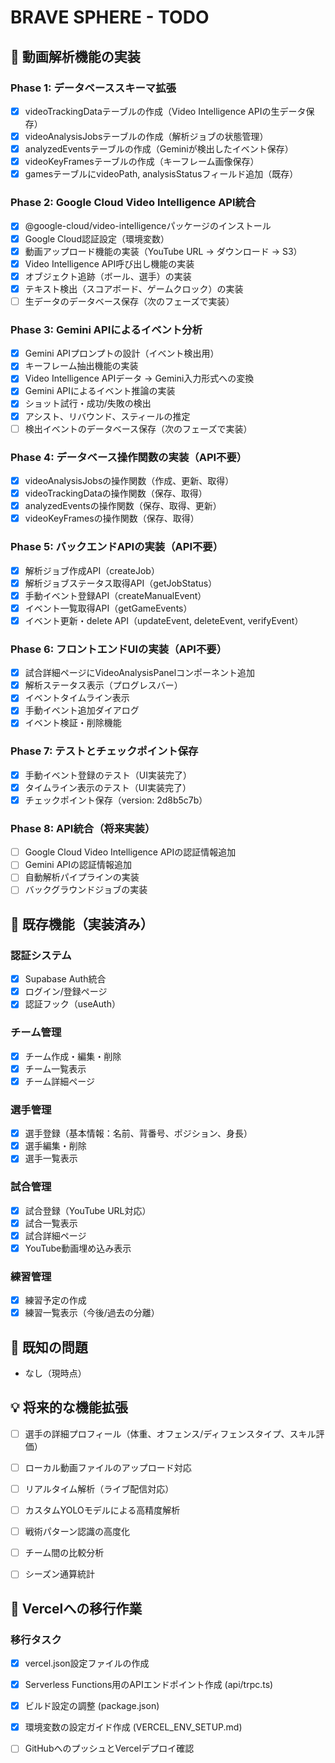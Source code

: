 # BRAVE SPHERE - TODO

## 🎯 動画解析機能の実装

### Phase 1: データベーススキーマ拡張
- [x] videoTrackingDataテーブルの作成（Video Intelligence APIの生データ保存）
- [x] videoAnalysisJobsテーブルの作成（解析ジョブの状態管理）
- [x] analyzedEventsテーブルの作成（Geminiが検出したイベント保存）
- [x] videoKeyFramesテーブルの作成（キーフレーム画像保存）
- [x] gamesテーブルにvideoPath, analysisStatusフィールド追加（既存）

### Phase 2: Google Cloud Video Intelligence API統合
- [x] @google-cloud/video-intelligenceパッケージのインストール
- [x] Google Cloud認証設定（環境変数）
- [x] 動画アップロード機能の実装（YouTube URL → ダウンロード → S3）
- [x] Video Intelligence API呼び出し機能の実装
- [x] オブジェクト追跡（ボール、選手）の実装
- [x] テキスト検出（スコアボード、ゲームクロック）の実装
- [ ] 生データのデータベース保存（次のフェーズで実装）

### Phase 3: Gemini APIによるイベント分析
- [x] Gemini APIプロンプトの設計（イベント検出用）
- [x] キーフレーム抽出機能の実装
- [x] Video Intelligence APIデータ → Gemini入力形式への変換
- [x] Gemini APIによるイベント推論の実装
- [x] ショット試行・成功/失敗の検出
- [x] アシスト、リバウンド、スティールの推定
- [ ] 検出イベントのデータベース保存（次のフェーズで実装）

### Phase 4: データベース操作関数の実装（API不要）
- [x] videoAnalysisJobsの操作関数（作成、更新、取得）
- [x] videoTrackingDataの操作関数（保存、取得）
- [x] analyzedEventsの操作関数（保存、取得、更新）
- [x] videoKeyFramesの操作関数（保存、取得）

### Phase 5: バックエンドAPIの実装（API不要）
- [x] 解析ジョブ作成API（createJob）
- [x] 解析ジョブステータス取得API（getJobStatus）
- [x] 手動イベント登録API（createManualEvent）
- [x] イベント一覧取得API（getGameEvents）
- [x] イベント更新・delete API（updateEvent, deleteEvent, verifyEvent）

### Phase 6: フロントエンドUIの実装（API不要）
- [x] 試合詳細ページにVideoAnalysisPanelコンポーネント追加
- [x] 解析ステータス表示（プログレスバー）
- [x] イベントタイムライン表示
- [x] 手動イベント追加ダイアログ
- [x] イベント検証・削除機能

### Phase 7: テストとチェックポイント保存
- [x] 手動イベント登録のテスト（UI実装完了）
- [x] タイムライン表示のテスト（UI実装完了）
- [x] チェックポイント保存（version: 2d8b5c7b）

### Phase 8: API統合（将来実装）
- [ ] Google Cloud Video Intelligence APIの認証情報追加
- [ ] Gemini APIの認証情報追加
- [ ] 自動解析パイプラインの実装
- [ ] バックグラウンドジョブの実装
## 📝 既存機能（実装済み）

### 認証システム
- [x] Supabase Auth統合
- [x] ログイン/登録ページ
- [x] 認証フック（useAuth）

### チーム管理
- [x] チーム作成・編集・削除
- [x] チーム一覧表示
- [x] チーム詳細ページ

### 選手管理
- [x] 選手登録（基本情報：名前、背番号、ポジション、身長）
- [x] 選手編集・削除
- [x] 選手一覧表示

### 試合管理
- [x] 試合登録（YouTube URL対応）
- [x] 試合一覧表示
- [x] 試合詳細ページ
- [x] YouTube動画埋め込み表示

### 練習管理
- [x] 練習予定の作成
- [x] 練習一覧表示（今後/過去の分離）

## 🐛 既知の問題

- なし（現時点）

## 💡 将来的な機能拡張

- [ ] 選手の詳細プロフィール（体重、オフェンス/ディフェンスタイプ、スキル評価）
- [ ] ローカル動画ファイルのアップロード対応
- [ ] リアルタイム解析（ライブ配信対応）
- [ ] カスタムYOLOモデルによる高精度解析
- [ ] 戦術パターン認識の高度化
- [ ] チーム間の比較分析
- [ ] シーズン通算統計



## 🚀 Vercelへの移行作業

### 移行タスク
- [x] vercel.json設定ファイルの作成
- [x] Serverless Functions用のAPIエンドポイント作成 (api/trpc.ts)
- [x] ビルド設定の調整 (package.json)
- [x] 環境変数の設定ガイド作成 (VERCEL_ENV_SETUP.md)
- [ ] GitHubへのプッシュとVercelデプロイ確認

